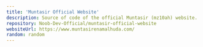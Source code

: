 ```yaml
---
title: 'Muntasir Official Website'
description: Source of code of the official Muntasir (mz10ah) website. Built with NextJS.
repository: Noob-Dev-Official/muntasir-official-website
websiteUrl: https://www.muntasirenamalhuda.com/
random: random
---
```

